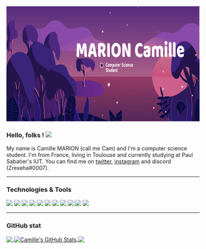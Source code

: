 <img width = "950" height="300" src="https://github.com/CamiilleMrn/CamiilleMrn/blob/main/BanniereGitHub.jpeg?raw=true">

### Hello, folks ! <img src="https://raw.githubusercontent.com/MartinHeinz/MartinHeinz/master/wave.gif" width="30px">

My name is Camille MARION (call me Cam) and I'm a computer science student. I'm from France, living in Toulouse and currently studying at Paul Sabatier's IUT. You can find me on [twitter][1], [instagram][2] and discord (Zrexeha#0007).

[1]: https://twitter.com/camiille_mrn
[2]: https://www.instagram.com/camiille.mrn/

---

### Technologies & Tools

![](https://img.shields.io/badge/Code-Python-informational?style=flat&logo=python&logoColor=white&color=660066)
![](https://img.shields.io/badge/Code-Java-informational?style=flat&logo=java&logoColor=white&color=660066)
![](https://img.shields.io/badge/Code-Ada-informational?style=flat&logo=ada&logoColor=white&color=660066)
![](https://img.shields.io/badge/Code-C-informational?style=flat&logo=c&logoColor=white&color=660066)
![](https://img.shields.io/badge/WebDev-HTML-informational?style=flat&logo=html5&logoColor=white&color=660066)
![](https://img.shields.io/badge/WebDev-Css-informational?style=flat&logo=css3&logoColor=white&color=660066)
![](https://img.shields.io/badge/Tools-Vscode-informational?style=flat&logo=visualstudiocode&logoColor=white&color=660066)
![](https://img.shields.io/badge/Tools-Eclipse-informational?style=flat&logo=eclipseide&logoColor=white&color=660066)
![](https://img.shields.io/badge/Tools-Gnat-informational?style=flat&logo=<>&logoColor=white&color=660066)
![](https://img.shields.io/badge/OS-Windows-informational?style=flat&logo=windows&logoColor=white&color=660066)
![](https://img.shields.io/badge/OS-Linux-informational?style=flat&logo=linux&logoColor=white&color=660066)

--- 

### GitHub stat

<a href="https://github.com/CamiilleMrn/CamiilleMrn">
  <img align="center" src="https://github-readme-stats.vercel.app/api/top-langs/?username=CamiilleMrn&tex&title_color=ffffff&text_color=c9cacc&icon_color=2bbc8a&bg_color=1d1f21&langs_count=3" />
</a>
<a href="https://github.com/CamiilleMrn/CamiilleMrn">
  <img align="center" src="https://github-readme-stats.vercel.app/api?username=CamiilleMrn&show_icons=true&line_height=27&count_private=true&title_color=ffffff&text_color=660066_color=2bbc8a&bg_color=1d1f21" alt="Camille's GitHub Stats" />
</a>

<a href="https://github.com/CamiilleMrn/Cypher">
  <img align="center" src="https://github-readme-stats.vercel.app/api/pin/?username=CamiilleMrn&repo=Cypher&title_color=ffffff&text_color=660066_color=2bbc8a&bg_color=1d1f21" />
</a>
